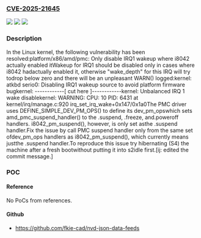 ### [CVE-2025-21645](https://cve.mitre.org/cgi-bin/cvename.cgi?name=CVE-2025-21645)
![](https://img.shields.io/static/v1?label=Product&message=Linux&color=blue)
![](https://img.shields.io/static/v1?label=Version&message=8e60615e8932167057b363c11a7835da7f007106%3C%205cc621085e2b7a9b1905a98f8e5a86bb4aea2016%20&color=brighgreen)
![](https://img.shields.io/static/v1?label=Vulnerability&message=n%2Fa&color=brighgreen)

### Description

In the Linux kernel, the following vulnerability has been resolved:platform/x86/amd/pmc: Only disable IRQ1 wakeup where i8042 actually enabled itWakeup for IRQ1 should be disabled only in cases where i8042 hadactually enabled it, otherwise "wake_depth" for this IRQ will try todrop below zero and there will be an unpleasant WARN() logged:kernel: atkbd serio0: Disabling IRQ1 wakeup source to avoid platform firmware bugkernel: ------------[ cut here ]------------kernel: Unbalanced IRQ 1 wake disablekernel: WARNING: CPU: 10 PID: 6431 at kernel/irq/manage.c:920 irq_set_irq_wake+0x147/0x1a0The PMC driver uses DEFINE_SIMPLE_DEV_PM_OPS() to define its dev_pm_opswhich sets amd_pmc_suspend_handler() to the .suspend, .freeze, and.poweroff handlers. i8042_pm_suspend(), however, is only set asthe .suspend handler.Fix the issue by call PMC suspend handler only from the same set ofdev_pm_ops handlers as i8042_pm_suspend(), which currently means justthe .suspend handler.To reproduce this issue try hibernating (S4) the machine after a fresh bootwithout putting it into s2idle first.[ij: edited the commit message.]

### POC

#### Reference
No PoCs from references.

#### Github
- https://github.com/fkie-cad/nvd-json-data-feeds

